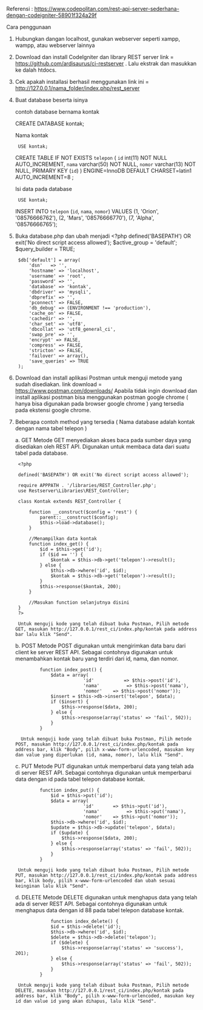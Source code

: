 Referensi : https://www.codepolitan.com/rest-api-server-sederhana-dengan-codeigniter-58901f324a29f

Cara penggunaan

1. Hubungkan dangan localhost, gunakan webserver seperti xampp, wampp, atau webserver lainnya

2. Download dan install CodeIgniter dan library REST server link = https://github.com/ardisaurus/ci-restserver . Lalu ekstrak dan masukkan ke dalah htdocs.

3. Cek apakah installasi berhasil menggunakan link ini = http://127.0.0.1/nama_folder/index.php/rest_server 

4. Buat database beserta isinya

    contoh database bernama kontak

    CREATE DATABASE kontak;

    Nama kontak 

        USE kontak;
    CREATE TABLE IF NOT EXISTS `telepon` (
    `id` int(11) NOT NULL AUTO_INCREMENT,
    `nama` varchar(50) NOT NULL,
    `nomor` varchar(13) NOT NULL,
    PRIMARY KEY (`id`)
    ) ENGINE=InnoDB  DEFAULT CHARSET=latin1 AUTO_INCREMENT=8 ;

    Isi data pada database

        USE kontak;
    INSERT INTO `telepon` (`id`, `nama`, `nomor`) VALUES
    (1, 'Orion', '08576666762'),
    (2, 'Mars', '08576666770'),
    (7, 'Alpha', '08576666765');

5. Buka database.php dan ubah menjadi
            <?php
        defined('BASEPATH') OR exit('No direct script access allowed');
        $active_group = 'default';
        $query_builder = TRUE;

        $db['default'] = array(
            'dsn'   => '',
            'hostname' => 'localhost',
            'username' => 'root',
            'password' => '',
            'database' => 'kontak',
            'dbdriver' => 'mysqli',
            'dbprefix' => '',
            'pconnect' => FALSE,
            'db_debug' => (ENVIRONMENT !== 'production'),
            'cache_on' => FALSE,
            'cachedir' => '',
            'char_set' => 'utf8',
            'dbcollat' => 'utf8_general_ci',
            'swap_pre' => '',
            'encrypt' => FALSE,
            'compress' => FALSE,
            'stricton' => FALSE,
            'failover' => array(),
            'save_queries' => TRUE
        );

6. Download dan install aplikasi Postman untuk menguji metode yang sudah disediakan.
link download = https://www.postman.com/downloads/
Apabila tidak ingin download dan install aplikasi postman bisa menggunakan postman google chrome ( hanya bisa digunakan pada browser google chrome ) yang tersedia pada ekstensi google chrome.

7. Beberapa contoh method yang tersedia ( Nama database adalah kontak dengan nama tabel telepon )
 
    a. GET
        Metode GET menyediakan akses baca pada sumber daya yang disediakan oleh REST API. Digunakan untuk membaca data dari suatu tabel pada database.

        <?php

        defined('BASEPATH') OR exit('No direct script access allowed');

        require APPPATH . '/libraries/REST_Controller.php';
        use Restserver\Libraries\REST_Controller;

        class Kontak extends REST_Controller {

            function __construct($config = 'rest') {
                parent::__construct($config);
                $this->load->database();
            }

            //Menampilkan data kontak
            function index_get() {
                $id = $this->get('id');
                if ($id == '') {
                    $kontak = $this->db->get('telepon')->result();
                } else {
                    $this->db->where('id', $id);
                    $kontak = $this->db->get('telepon')->result();
                }
                $this->response($kontak, 200);
            }

            //Masukan function selanjutnya disini
        }
        ?>

        Untuk menguji kode yang telah dibuat buka Postman, Pilih metode GET, masukan http://127.0.0.1/rest_ci/index.php/kontak pada address bar lalu klik "Send".

    b. POST
        Metode POST digunakan untuk mengirimkan data baru dari client ke server REST API. Sebagai contohnya digunakan untuk menambahkan kontak baru yang terdiri dari id, nama, dan nomor.

                function index_post() {
                    $data = array(
                                'id'           => $this->post('id'),
                                'nama'          => $this->post('nama'),
                                'nomor'    => $this->post('nomor'));
                    $insert = $this->db->insert('telepon', $data);
                    if ($insert) {
                        $this->response($data, 200);
                    } else {
                        $this->response(array('status' => 'fail', 502));
                    }
                }

         Untuk menguji kode yang telah dibuat buka Postman, Pilih metode POST, masukan http://127.0.0.1/rest_ci/index.php/kontak pada address bar, klik "Body", pilih x-www-form-urlencoded, masukan key dan value yang diperlukan (id, nama, nomor), lalu klik "Send".

    c. PUT
        Metode PUT digunakan untuk memperbarui data yang telah ada di server REST API. Sebagai contohnya digunakan untuk memperbarui data dengan id pada tabel telepon database kontak.

                function index_put() {
                    $id = $this->put('id');
                    $data = array(
                                'id'       => $this->put('id'),
                                'nama'          => $this->put('nama'),
                                'nomor'    => $this->put('nomor'));
                    $this->db->where('id', $id);
                    $update = $this->db->update('telepon', $data);
                    if ($update) {
                        $this->response($data, 200);
                    } else {
                        $this->response(array('status' => 'fail', 502));
                    }
                }
        
        Untuk menguji kode yang telah dibuat buka Postman, Pilih metode PUT, masukan http://127.0.0.1/rest_ci/index.php/kontak pada address bar, klik body, pilih x-www-form-urlencoded dan ubah sesuai keinginan lalu klik "Send".

    d. DELETE
        Metode DELETE digunakan untuk menghapus data yang telah ada di server REST API. Sebagai contohnya digunakan untuk menghapus data dengan id 88 pada tabel telepon database kontak.

                    function index_delete() {
                    $id = $this->delete('id');
                    $this->db->where('id', $id);
                    $delete = $this->db->delete('telepon');
                    if ($delete) {
                        $this->response(array('status' => 'success'), 201);
                    } else {
                        $this->response(array('status' => 'fail', 502));
                    }
                }

        Untuk menguji kode yang telah dibuat buka Postman, Pilih metode DELETE, masukan http://127.0.0.1/rest_ci/index.php/kontak pada address bar, klik "Body", pilih x-www-form-urlencoded, masukan key id dan value id yang akan dihapus, lalu klik "Send".


